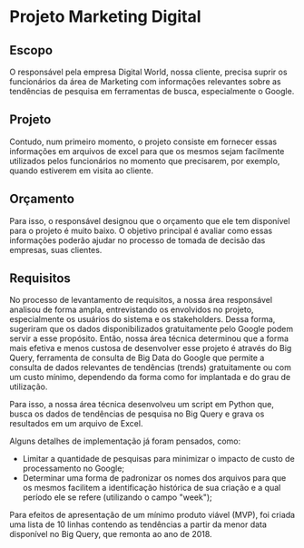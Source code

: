 # Projeto Marketing Digital

## Escopo  

O responsável pela empresa Digital World, nossa cliente, precisa suprir os funcionários da área de Marketing com informações 
relevantes sobre as tendências de pesquisa em ferramentas de busca, especialmente o Google.

## Projeto  

Contudo, num primeiro momento, o projeto consiste em fornecer essas informações em arquivos de excel para que os mesmos sejam facilmente utilizados pelos funcionários no momento que precisarem, por exemplo, quando estiverem em visita ao cliente.

## Orçamento  

Para isso, o responsável designou que o orçamento que ele tem disponível para o projeto é muito baixo. O objetivo principal é avaliar como essas informações poderão ajudar no processo de tomada de decisão das empresas, suas clientes.

## Requisitos

No processo de levantamento de requisitos, a nossa área responsável analisou de forma ampla, entrevistando os envolvidos no projeto, especialmente os usuários do sistema e os stakeholders. Dessa forma, sugeriram que os dados disponibilizados gratuitamente pelo Google podem servir a esse propósito. Então, nossa área técnica determinou que a forma mais efetiva e menos custosa de desenvolver esse projeto é através do Big Query, ferramenta de consulta de Big Data do Google que permite a consulta de dados relevantes de tendências (trends) gratuitamente ou com um custo mínimo, dependendo da forma como for implantada e do grau de utilização.  

Para isso, a nossa área técnica desenvolveu um script em Python que, busca os dados de tendências de pesquisa no Big Query e grava os resultados em um arquivo de Excel.

Alguns detalhes de implementação já foram pensados, como:  

* Limitar a quantidade de pesquisas para minimizar o impacto de custo de processamento no Google;
* Determinar uma forma de padronizar os nomes dos arquivos para que os mesmos facilitem a identificação histórica de sua criação e a qual período ele se refere (utilizando o campo "week");  
  
Para efeitos de apresentação de um mínimo produto viável (MVP), foi criada uma lista de 10 linhas contendo as tendências a partir da menor data disponível no Big Query, que remonta ao ano de 2018.

